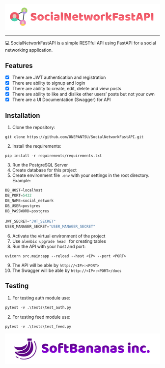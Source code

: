 ![SocialNetworkFastAPI](/res/img/logo.svg)
___

💻 SocialNetworkFastAPI is a simple RESTful API using FastAPI for a social networking application.

## Features
- [X] There are JWT authentication and registration
- [X] There are ability to signup and login
- [X] There are ability to create, edit, delete and view posts
- [X] There are ability to like and dislike other users’ posts but not your own 
- [X] There are a UI Documentation (Swagger) for API

## Installation
1. Clone the repository: 
```
git clone https://github.com/ONEPANTSU/SocialNetworkFastAPI.git
```
2. Install the requirements:
```
pip install -r requirements/requirements.txt
```
3. Run the PostgreSQL Server
4. Create database for this project
5. Create environment file `.env` with your settings in the root directory. Example:
```python
DB_HOST=localhost
DB_PORT=5432
DB_NAME=social_network
DB_USER=postgres
DB_PASSWORD=postgres

JWT_SECRET="JWT_SECRET"
USER_MANAGER_SECRET="USER_MANAGER_SECRET"
```
6. Activate the virtual environment of the project
7. Use `alembic upgrade head ` for creating tables
8. Run the API with your host and port:
```
uvicorn src.main:app --reload --host <IP> --port <PORT>
``` 
9. The API will be able by `http://<IP>:<PORT>`
10. The Swagger will be able by `http://<IP>:<PORT>/docs`

## Testing
1. For testing auth module use: 
```python
pytest -v .\tests\test_auth.py
```
2. For testing feed module use: 
```python
pytest -v .\tests\test_feed.py
```

![by SoftBannas inc.](https://github.com/ONEPANTSU/ONEPANTSU/blob/main/sbi_logo.svg)

